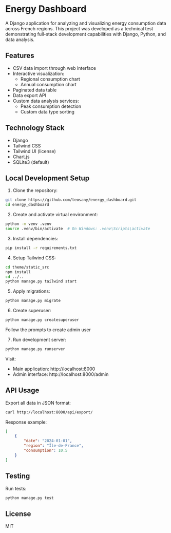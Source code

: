 # Energy Dashboard

A Django application for analyzing and visualizing energy consumption data across French regions. This project was developed as a technical test demonstrating full-stack development capabilities with Django, Python, and data analysis.

## Features

- CSV data import through web interface
- Interactive visualization:
  - Regional consumption chart
  - Annual consumption chart
- Paginated data table
- Data export API
- Custom data analysis services:
  - Peak consumption detection
  - Custom data type sorting

## Technology Stack

- Django
- Tailwind CSS
- Tailwind UI (license)
- Chart.js
- SQLite3 (default)

## Local Development Setup

1. Clone the repository:
```bash
git clone https://github.com/teosany/energy_dashboard.git
cd energy_dashboard
```

2. Create and activate virtual environment:
```bash
python -m venv .venv
source .venv/bin/activate  # On Windows: .venv\Scripts\activate
```

3. Install dependencies:
```bash
pip install -r requirements.txt
```

4. Setup Tailwind CSS:
```bash
cd theme/static_src
npm install
cd ../..
python manage.py tailwind start
```

5. Apply migrations:
```bash
python manage.py migrate
```

6. Create superuser:
```bash
python manage.py createsuperuser
```
Follow the prompts to create admin user

7. Run development server:
```bash
python manage.py runserver
```

Visit:
- Main application: http://localhost:8000
- Admin interface: http://localhost:8000/admin

## API Usage

Export all data in JSON format:
```bash
curl http://localhost:8000/api/export/
```

Response example:
```json
[
    {
        "date": "2024-01-01",
        "region": "Île-de-France",
        "consumption": 10.5
    }
]
```

## Testing

Run tests:
```bash
python manage.py test
```

## License

MIT